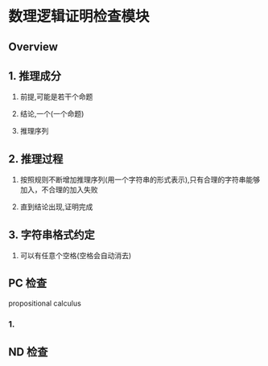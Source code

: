 # 数理逻辑证明检查模块

## Overview

## 1\. 推理成分

1. 前提,可能是若干个命题

2. 结论,一个(一个命题)

3. 推理序列

## 2\. 推理过程

1. 按照规则不断增加推理序列(用一个字符串的形式表示),只有合理的字符串能够加入，不合理的加入失败

2. 直到结论出现,证明完成

## 3\. 字符串格式约定

1. 可以有任意个空格(空格会自动消去)

## PC 检查

propositional calculus

### 1\.

## ND 检查

## 